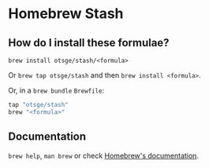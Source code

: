 # Homebrew Stash

## How do I install these formulae?

`brew install otsge/stash/<formula>`

Or `brew tap otsge/stash` and then `brew install <formula>`.

Or, in a `brew bundle` `Brewfile`:

```ruby
tap "otsge/stash"
brew "<formula>"
```

## Documentation

`brew help`, `man brew` or check [Homebrew's documentation](https://docs.brew.sh).

